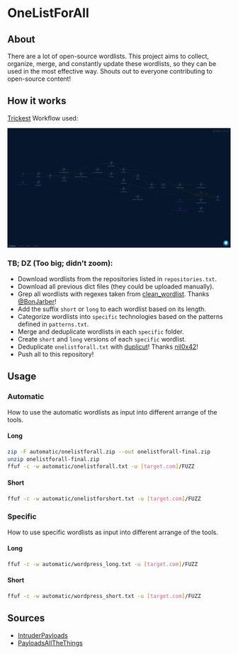 # OneListForAll

## About 

There are a lot of open-source wordlists. This project aims to collect, organize, merge, and constantly update these wordlists, so they can be used in the most effective way. Shouts out to everyone contributing to open-source content!

## How it works

[Trickest](https://trickest.com) Workflow used:

![Trickest Workflow - OneListForAll](workflow.png "Trickest Workflow - OneListForAll")

### TB; DZ (Too big; didn't zoom):
- Download wordlists from the repositories listed in `repositories.txt`.
- Download all previous dict files (they could be uploaded manually).
- Grep all wordlists with regexes taken from [clean_wordlist](https://github.com/BonJarber/SecUtils/tree/master/clean_wordlist). Thanks [@BonJarber](https://github.com/BonJarber/)!
- Add the suffix `short` or `long` to each wordlist based on its length.
- Categorize wordlists into `specific` technologies based on the patterns defined in `patterns.txt`.
- Merge and deduplicate wordlists in each `specific` folder.
- Create `short` and `long` versions of each `specific` wordlist.
- Deduplicate ```onelistforall.txt``` with [duplicut](https://github.com/nil0x42/duplicut)! Thanks [nil0x42](https://github.com/nil0x42)!
- Push all to this repository!


## Usage

### Automatic

How to use the automatic wordlists as input into different arrange of the tools.

#### Long

```bash
zip -F automatic/onelistforall.zip --out onelistforall-final.zip
unzip onelistforall-final.zip 
ffuf -c -w automatic/onelistforall.txt -u [target.com]/FUZZ
```

#### Short

```bash
ffuf -c -w automatic/onelistforshort.txt -u [target.com]/FUZZ
```

### Specific

How to use specific wordlists as input into different arrange of the tools.

#### Long

```bash
ffuf -c -w automatic/wordpress_long.txt -u [target.com]/FUZZ
```

#### Short

```bash
ffuf -c -w automatic/wordpress_short.txt -u [target.com]/FUZZ
```

## Sources

- [IntruderPayloads](https://github.com/1N3/IntruderPayloads.git)
- [PayloadsAllTheThings](https://github.com/swisskyrepo/PayloadsAllTheThings.git)
